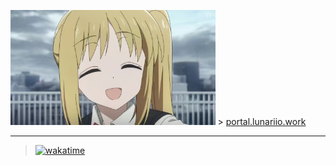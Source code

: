 <img width=65% src="assets/p1.png"/> > <a href="https://portal.lunariio.work">portal.lunariio.work</a>

---

> [![wakatime](https://wakatime.com/badge/user/018e7e52-964b-4974-9d57-6830481dce03.svg/)](https://wakatime.com/@018e7e52-964b-4974-9d57-6830481dce03)
